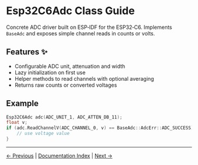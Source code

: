 # Esp32C6Adc Class Guide

Concrete ADC driver built on ESP‑IDF for the ESP32‑C6. Implements `BaseAdc` and exposes simple channel reads in counts or volts.

## Features ✨
- Configurable ADC unit, attenuation and width
- Lazy initialization on first use
- Helper methods to read channels with optional averaging
- Returns raw counts or converted voltages

## Example
```cpp
Esp32C6Adc adc(ADC_UNIT_1, ADC_ATTEN_DB_11);
float v;
if (adc.ReadChannelV(ADC_CHANNEL_0, v) == BaseAdc::AdcErr::ADC_SUCCESS) {
    // use voltage value
}
```

---

[← Previous](BaseAdc.md) | [Documentation Index](index.md) | [Next →](BaseGpio.md)

